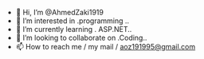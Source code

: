 - 👋 Hi, I’m @AhmedZaki1919
- 👀 I’m interested in .programming ..
- 🌱 I’m currently learning . ASP.NET..
- 💞️ I’m looking to collaborate on .Coding..
- 📫 How to reach me / my mail / aoz191995@gmail.com

<!---
AhmedZaki1919/AhmedZaki1919 is a ✨ special ✨ repository because its `README.md` (this file) appears on your GitHub profile.
You can click the Preview link to take a look at your changes.
--->
